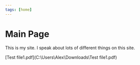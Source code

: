 ```yaml
---
tags: [home]
---
```


# Main Page

This is my site.
I speak about lots of different things on this site. 

[Test file1.pdf](C:\Users\Alex\Downloads\Test file1.pdf)